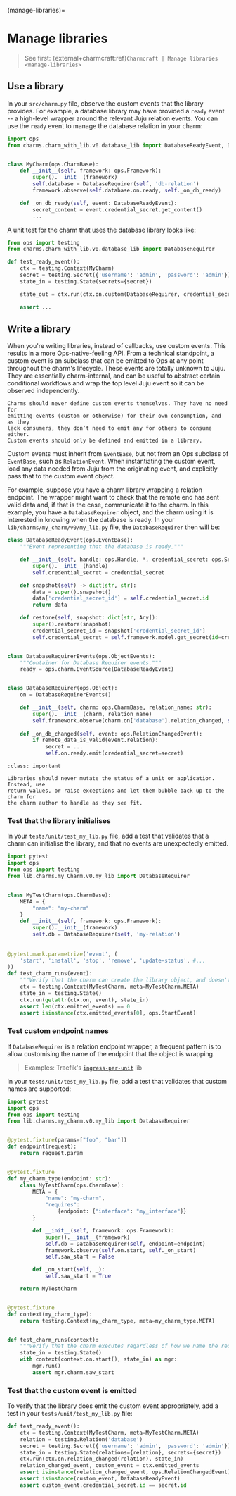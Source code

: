 (manage-libraries)=
# Manage libraries

> See first: {external+charmcraft:ref}`Charmcraft | Manage libraries <manage-libraries>`

## Use a library

In your `src/charm.py` file, observe the custom events that the library provides. For example, a database library may have provided a  `ready` event -- a high-level wrapper around the relevant Juju relation events. You can use the `ready` event to manage the database relation in your charm:

```python
import ops
from charms.charm_with_lib.v0.database_lib import DatabaseReadyEvent, DatabaseRequirer


class MyCharm(ops.CharmBase):
    def __init__(self, framework: ops.Framework):
        super().__init__(framework)
        self.database = DatabaseRequirer(self, 'db-relation')
        framework.observe(self.database.on.ready, self._on_db_ready)

    def _on_db_ready(self, event: DatabaseReadyEvent):
        secret_content = event.credential_secret.get_content()
        ...
```

A unit test for the charm that uses the database library looks like:

```python
from ops import testing
from charms.charm_with_lib.v0.database_lib import DatabaseRequirer

def test_ready_event():
    ctx = testing.Context(MyCharm)
    secret = testing.Secret({'username': 'admin', 'password': 'admin'})
    state_in = testing.State(secrets={secret})

    state_out = ctx.run(ctx.on.custom(DatabaseRequirer, credential_secret=secret), state_in)

    assert ...
```

## Write a library

When you're writing libraries, instead of callbacks, use custom events. This results in a more Ops-native-feeling API. From a technical standpoint, a custom event is an [](ops.EventBase) subclass that can be emitted to Ops at any point throughout the charm's lifecycle. These events are totally unknown to Juju. They are essentially charm-internal, and can be useful to abstract certain conditional workflows and wrap the top level Juju event so it can be observed independently.

```{important}
Charms should never define custom events themselves. They have no need for
emitting events (custom or otherwise) for their own consumption, and as they
lack consumers, they don’t need to emit any for others to consume either.
Custom events should only be defined and emitted in a library.
```

Custom events must inherit from `EventBase`, but not from an Ops subclass of
`EventBase`, such as `RelationEvent`. When instantiating the custom event, load
any data needed from Juju from the originating event, and explicitly pass that
to the custom event object.

For example, suppose you have a charm library wrapping a relation endpoint. The wrapper might want to check that the remote end has sent valid data and, if that is the case, communicate it to the charm. In this example, you have a `DatabaseRequirer` object, and the charm using it is interested in knowing when the database is ready. In your `lib/charms/my_charm/v0/my_lib.py` file, the `DatabaseRequirer` then will be:

```python
class DatabaseReadyEvent(ops.EventBase):
    """Event representing that the database is ready."""

    def __init__(self, handle: ops.Handle, *, credential_secret: ops.Secret):
        super().__init__(handle)
        self.credential_secret = credential_secret

    def snapshot(self) -> dict[str, str]:
        data = super().snapshot()
        data['credential_secret_id'] = self.credential_secret.id
        return data

    def restore(self, snapshot: dict[str, Any]):
        super().restore(snapshot)
        credential_secret_id = snapshot['credential_secret_id']
        self.credential_secret = self.framework.model.get_secret(id=credential_secret_id)


class DatabaseRequirerEvents(ops.ObjectEvents):
    """Container for Database Requirer events."""
    ready = ops.charm.EventSource(DatabaseReadyEvent)


class DatabaseRequirer(ops.Object):
    on = DatabaseRequirerEvents()

    def __init__(self, charm: ops.CharmBase, relation_name: str):
        super().__init__(charm, relation_name)
        self.framework.observe(charm.on['database'].relation_changed, self._on_db_changed)
    
    def _on_db_changed(self, event: ops.RelationChangedEvent):
        if remote_data_is_valid(event.relation):
            secret = ...
            self.on.ready.emit(credential_secret=secret)
```

```{admonition} Best practice
:class: important

Libraries should never mutate the status of a unit or application. Instead, use
return values, or raise exceptions and let them bubble back up to the charm for
the charm author to handle as they see fit.
```

### Test that the library initialises

In your `tests/unit/test_my_lib.py` file, add a test that validates that a charm can initialise
the library, and that no events are unexpectedly emitted.

```python
import pytest
import ops
from ops import testing
from lib.charms.my_Charm.v0.my_lib import DatabaseRequirer


class MyTestCharm(ops.CharmBase):
    META = {
        "name": "my-charm"
    }
    def __init__(self, framework: ops.Framework):
        super().__init__(framework)
        self.db = DatabaseRequirer(self, 'my-relation')
        
    
@pytest.mark.parametrize('event', (
    'start', 'install', 'stop', 'remove', 'update-status', #...
))
def test_charm_runs(event):
    """Verify that the charm can create the library object, and doesn't see unexpected events."""
    ctx = testing.Context(MyTestCharm, meta=MyTestCharm.META)
    state_in = testing.State()
    ctx.run(getattr(ctx.on, event), state_in)
    assert len(ctx.emitted_events) == 0
    assert isinstance(ctx.emitted_events[0], ops.StartEvent)
```

### Test custom endpoint names

If `DatabaseRequirer` is a relation endpoint wrapper, a frequent pattern is to
allow customising the name of the endpoint that the object is wrapping.

> Examples: Traefik's [`ingress-per-unit`](https://github.com/canonical/traefik-k8s-operator/blob/main/lib/charms/traefik_k8s/v1/ingress_per_unit.py) lib

In your `tests/unit/test_my_lib.py` file, add a test that validates that custom
names are supported:

```python
import pytest
import ops
from ops import testing
from lib.charms.my_charm.v0.my_lib import DatabaseRequirer


@pytest.fixture(params=["foo", "bar"])
def endpoint(request):
    return request.param


@pytest.fixture
def my_charm_type(endpoint: str):
    class MyTestCharm(ops.CharmBase):
        META = {
            "name": "my-charm",
            "requires":
                {endpoint: {"interface": "my_interface"}}
        }

        def __init__(self, framework: ops.Framework):
            super().__init__(framework)
            self.db = DatabaseRequirer(self, endpoint=endpoint)
            framework.observe(self.on.start, self._on_start)
            self.saw_start = False

        def _on_start(self, _):
            self.saw_start = True

    return MyTestCharm


@pytest.fixture
def context(my_charm_type):
    return testing.Context(my_charm_type, meta=my_charm_type.META)


def test_charm_runs(context):
    """Verify that the charm executes regardless of how we name the requirer endpoint."""
    state_in = testing.State()
    with context(context.on.start(), state_in) as mgr:
        mgr.run()
        assert mgr.charm.saw_start
```

### Test that the custom event is emitted

To verify that the library does emit the custom event appropriately,
add a test in your `tests/unit/test_my_lib.py` file:

```python
def test_ready_event():
    ctx = testing.Context(MyTestCharm, meta=MyTestCharm.META)
    relation = testing.Relation('database')
    secret = testing.Secret({'username': 'admin', 'password': 'admin'})
    state_in = testing.State(relations={relation}, secrets={secret})
    ctx.run(ctx.on.relation_changed(relation), state_in)
    relation_changed_event, custom_event = ctx.emitted_events
    assert isinstance(relation_changed_event, ops.RelationChangedEvent)
    assert isinstance(custom_event, DatabaseReadyEvent)
    assert custom_event.credential_secret.id == secret.id
```
